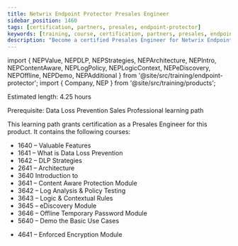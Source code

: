 ```yaml
---
title: Netwrix Endpoint Protector Presales Engineer
sidebar_position: 1460
tags: [certification, partners, presales, endpoint-protector]
keywords: [training, course, certification, partners, presales, endpoint protector]
description: "Become a certified Presales Engineer for Netwrix Endpoint Protector"
---
```


import { NEPValue, NEPDLP, NEPStrategies, NEPArchitecture, NEPIntro, NEPContentAware, NEPLogPolicy, NEPLogicContext, NEPeDiscovery, NEPOffline, NEPDemo, NEPAdditional } from '@site/src/training/endpoint-protector';
import { Company, NEP } from '@site/src/training/products';


Estimated length: 4.25 hours

Prerequisite: <Company /> Data Loss Prevention Sales Professional learning path

This learning path grants <Company /> certification as a Presales Engineer for this product. It contains the following courses:

* 1640 <NEP /> – Valuable Features
* 1641 <NEP /> – What is Data Loss Prevention
* 1642 <NEP /> – DLP Strategies
* 2641 <NEP /> – Architecture
* 3640 Introduction to <NEP />
* 3641 <NEP /> – Content Aware Protection Module
* 3642 <NEP /> – Log Analysis & Policy Testing
* 3643 <NEP /> – Logic & Contextual Rules
* 3645 <NEP /> – eDiscovery Module
* 3646 <NEP /> – Offline Temporary Password Module
* 5640 <NEP /> – Demo the Basic Use Cases

<NEPValue />

<NEPDLP />

<NEPStrategies />

<NEPArchitecture />

<NEPIntro />

<NEPContentAware />

<NEPLogPolicy />

<NEPLogicContext />

<NEPeDiscovery />

<NEPOffline />

<NEPDemo />

<NEPAdditional />

* 4641 <NEP /> – Enforced Encryption Module

